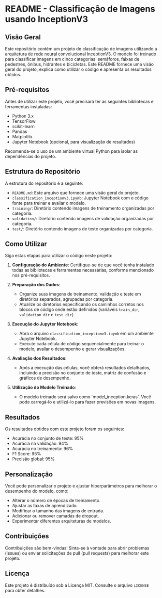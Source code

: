 # README - Classificação de Imagens usando InceptionV3

## Visão Geral

Este repositório contém um projeto de classificação de imagens utilizando a arquitetura de rede neural convolucional InceptionV3. O modelo foi treinado para classificar imagens em cinco categorias: semáforos, faixas de pedestres, ônibus, hidrantes e bicicletas. Este README fornece uma visão geral do projeto, explica como utilizar o código e apresenta os resultados obtidos.

## Pré-requisitos

Antes de utilizar este projeto, você precisará ter as seguintes bibliotecas e ferramentas instaladas:

- Python 3.x
- TensorFlow
- scikit-learn
- Pandas
- Matplotlib
- Jupyter Notebook (opcional, para visualização de resultados)

Recomenda-se o uso de um ambiente virtual Python para isolar as dependências do projeto.

## Estrutura do Repositório

A estrutura do repositório é a seguinte:

- `README.md`: Este arquivo que fornece uma visão geral do projeto.
- `classification_inceptionv3.ipynb`: Jupyter Notebook com o código fonte para treinar e avaliar o modelo.
- `training/`: Diretório contendo imagens de treinamento organizadas por categoria.
- `validation/`: Diretório contendo imagens de validação organizadas por categoria.
- `test/`: Diretório contendo imagens de teste organizadas por categoria.

## Como Utilizar

Siga estas etapas para utilizar o código neste projeto:

1. **Configuração do Ambiente**: Certifique-se de que você tenha instalado todas as bibliotecas e ferramentas necessárias, conforme mencionado nos pré-requisitos.

2. **Preparação dos Dados**:
   - Organize suas imagens de treinamento, validação e teste em diretórios separados, agrupadas por categoria.
   - Atualize os diretórios especificando os caminhos corretos nos blocos de código onde estão definidos (variáveis `train_dir`, `validation_dir` e `test_dir`).

3. **Execução do Jupyter Notebook**:
   - Abra o arquivo `classification_inceptionv3.ipynb` em um ambiente Jupyter Notebook.
   - Execute cada célula de código sequencialmente para treinar o modelo, avaliar o desempenho e gerar visualizações.

4. **Avaliação dos Resultados**:
   - Após a execução das células, você obterá resultados detalhados, incluindo a precisão no conjunto de teste, matriz de confusão e gráficos de desempenho.

5. **Utilização do Modelo Treinado**:
   - O modelo treinado será salvo como 'model_inception.keras'. Você pode carregá-lo e utilizá-lo para fazer previsões em novas imagens.

## Resultados

Os resultados obtidos com este projeto foram os seguintes:

- Acurácia no conjunto de teste: 95%
- Acurácia na validação: 94%
- Acurácia no treinamento: 96%
- F1 Score: 95%
- Precisão global: 95%

## Personalização

Você pode personalizar o projeto e ajustar hiperparâmetros para melhorar o desempenho do modelo, como:

- Alterar o número de épocas de treinamento.
- Ajustar as taxas de aprendizado.
- Modificar o tamanho das imagens de entrada.
- Adicionar ou remover camadas de dropout.
- Experimentar diferentes arquiteturas de modelos.

## Contribuições

Contribuições são bem-vindas! Sinta-se à vontade para abrir problemas (issues) ou enviar solicitações de pull (pull requests) para melhorar este projeto.

## Licença

Este projeto é distribuído sob a Licença MIT. Consulte o arquivo `LICENSE` para obter detalhes.


